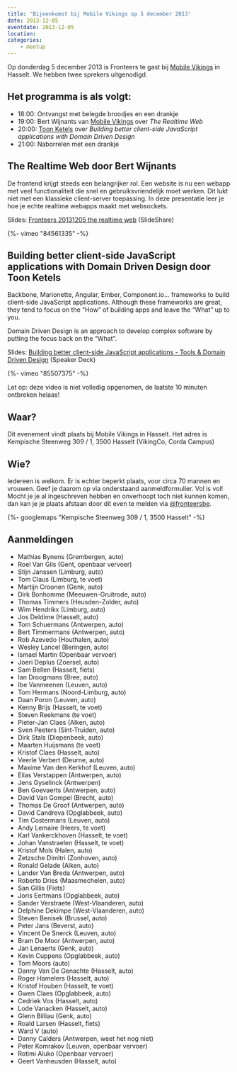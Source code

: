 ```yaml
---
title: 'Bijeenkomst bij Mobile Vikings op 5 december 2013'
date: 2013-12-05
eventdate: 2013-12-05
location:
categories:
    - meetup
---
```


Op donderdag 5 december 2013 is Fronteers te gast bij [Mobile Vikings](http://www.mobilevikings.be) in Hasselt. We hebben twee sprekers uitgenodigd.

## Het programma is als volgt:

-   18:00: Ontvangst met belegde broodjes en een drankje
-   19:00: Bert Wijnants van [Mobile Vikings](https://mobilevikings.com/) over _The Realtime Web_
-   20:00: [Toon Ketels](http://toon.io/) over _Building better client-side JavaScript applications with Domain Driven Design_
-   21:00: Naborrelen met een drankje

## The Realtime Web door Bert Wijnants

De frontend krijgt steeds een belangrijker rol. Een website is nu een webapp met veel functionaliteit die snel en gebruiksvriendelijk moet werken. Dit lukt niet met een klassieke client-server toepassing. In deze presentatie leer je hoe je echte realtime webapps maakt met websockets.

Slides: [Fronteers 20131205 the realtime web](http://www.slideshare.net/bertwijnants/fronteers-20131205-the-realtime-web) (SlideShare)

{%- vimeo "84561335" -%}

## Building better client-side JavaScript applications with Domain Driven Design door Toon Ketels

Backbone, Marionette, Angular, Ember, Component.io… frameworks to build client-side JavaScript applications. Although these frameworks are great, they tend to focus on the “How” of building apps and leave the “What” up to you.

Domain Driven Design is an approach to develop complex software by putting the focus back on the “What”.

Slides: [Building better client-side JavaScript applications - Tools & Domain Driven Design](https://speakerdeck.com/toonketels/building-better-client-side-javascript-applications-tools-and-domain-driven-design) (Speaker Deck)

{%- vimeo "85507375" -%}

Let op: deze video is niet volledig opgenomen, de laatste 10 minuten ontbreken helaas!

## Waar?

Dit evenement vindt plaats bij Mobile Vikings in Hasselt. Het adres is Kempische Steenweg 309 / 1, 3500 Hasselt (VikingCo, Corda Campus)

## Wie?

Iedereen is welkom. Er is echter beperkt plaats, voor circa 70 mannen en vrouwen. Geef je daarom op via onderstaand aanmeldformulier. Vol is vol! Mocht je je al ingeschreven hebben en onverhoopt toch niet kunnen komen, dan kan je je plaats afstaan door dit even te melden via [@fronteersbe](https://twitter.com/fronteersbe).

{%- googlemaps "Kempische Steenweg 309 / 1, 3500 Hasselt" -%}

## Aanmeldingen

-   Mathias Bynens (Grembergen, auto)
-   Roel Van Gils (Gent, openbaar vervoer)
-   Stijn Janssen (Limburg, auto)
-   Tom Claus (Limburg, te voet)
-   Martijn Croonen (Genk, auto)
-   Dirk Bonhomme (Meeuwen-Gruitrode, auto)
-   Thomas Timmers (Heusden-Zolder, auto)
-   Wim Hendrikx (Limburg, auto)
-   Jos Deldime (Hasselt, auto)
-   Tom Schuermans (Antwerpen, auto)
-   Bert Timmermans (Antwerpen, auto)
-   Rob Azevedo (Houthalen, auto)
-   Wesley Lancel (Beringen, auto)
-   Ismael Martin (Openbaar vervoer)
-   Joeri Deplus (Zoersel, auto)
-   Sam Bellen (Hasselt, fiets)
-   Ian Droogmans (Bree, auto)
-   Ibe Vanmeenen (Leuven, auto)
-   Tom Hermans (Noord-Limburg, auto)
-   Daan Poron (Leuven, auto)
-   Kenny Brijs (Hasselt, te voet)
-   Steven Reekmans (te voet)
-   Pieter-Jan Claes (Alken, auto)
-   Sven Peeters (Sint-Truiden, auto)
-   Dirk Stals (Diepenbeek, auto)
-   Maarten Huijsmans (te voet)
-   Kristof Claes (Hasselt, auto)
-   Veerle Verbert (Deurne, auto)
-   Maxime Van den Kerkhof (Leuven, auto)
-   Elias Verstappen (Antwerpen, auto)
-   Jens Gyselinck (Antwerpen)
-   Ben Goevaerts (Antwerpen, auto)
-   David Van Gompel (Brecht, auto)
-   Thomas De Groof (Antwerpen, auto)
-   David Candreva (Opglabbeek, auto)
-   Tim Costermans (Leuven, auto)
-   Andy Lemaire (Heers, te voet)
-   Karl Vankerckhoven (Hasselt, te voet)
-   Johan Vanstraelen (Hasselt, te voet)
-   Kristof Mols (Halen, auto)
-   Zetzsche Dimitri (Zonhoven, auto)
-   Ronald Gelade (Alken, auto)
-   Lander Van Breda (Antwerpen, auto)
-   Roberto Dries (Maasmechelen, auto)
-   San Gillis (Fiets)
-   Joris Eertmans (Opglabbeek, auto)
-   Sander Verstraete (West-Vlaanderen, auto)
-   Delphine Dekimpe (West-Vlaanderen, auto)
-   Steven Benisek (Brussel, auto)
-   Peter Jans (Beverst, auto)
-   Vincent De Snerck (Leuven, auto)
-   Bram De Moor (Antwerpen, auto)
-   Jan Lenaerts (Genk, auto)
-   Kevin Cuppens (Opglabbeek, auto)
-   Tom Moors (auto)
-   Danny Van De Genachte (Hasselt, auto)
-   Roger Hamelers (Hasselt, auto)
-   Kristof Houben (Hasselt, te voet)
-   Gwen Claes (Opglabbeek, auto)
-   Cedriek Vos (Hasselt, auto)
-   Lode Vanacken (Hasselt, auto)
-   Glenn Billiau (Genk, auto)
-   Roald Larsen (Hasselt, fiets)
-   Ward V (auto)
-   Danny Calders (Antwerpen, weet het nog niet)
-   Peter Komrakov (Leuven, openbaar vervoer)
-   Rotimi Aluko (Openbaar vervoer)
-   Geert Vanheusden (Hasselt, auto)
